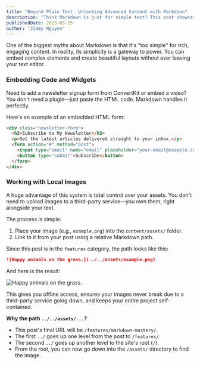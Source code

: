 ```yaml
---
title: "Beyond Plain Text: Unlocking Advanced Content with Markdown"
description: "Think Markdown is just for simple text? This post showcases tables, code blocks, and even charts to prove you can create rich, complex content with ease."
publishedDate: 2025-03-15
author: "Jimmy Nguyen"
---
```


One of the biggest myths about Markdown is that it's "too simple" for rich, engaging content. In reality, its simplicity is a gateway to power. You can embed complex elements and create beautiful layouts without ever leaving your text editor.

### Embedding Code and Widgets

Need to add a newsletter signup form from ConvertKit or embed a video? You don't need a plugin—just paste the HTML code. Markdown handles it perfectly.

Here's an example of an embedded HTML form:

```html
<div class="newsletter-form">
  <h3>Subscribe to My Newsletter</h3>
  <p>Get the latest articles delivered straight to your inbox.</p>
  <form action="#" method="post">
    <input type="email" name="email" placeholder="your-email@example.com" required>
    <button type="submit">Subscribe</button>
  </form>
</div>
```

### Working with Local Images

A huge advantage of this system is total control over your assets. You don't need to upload images to a third-party service—you own them, right alongside your text.

The process is simple:

1. Place your image (e.g., `example.png`) into the `content/assets/` folder.
2. Link to it from your post using a relative Markdown path.

Since this post is in the `features` category, the path looks like this:

```markdown
![Happy animals on the grass.](../../assets/example.png)
```

And here is the result:

![Happy animals on the grass.](../../assets/example.png)

This gives you offline access, ensures your images never break due to a third-party service going down, and keeps your entire project self-contained.

**Why the path `../../assets/...`?**

- This post's final URL will be `/features/markdown-mastery/`.
- The first `../` goes up one level from the post to `/features/`.
- The second `../` goes up another level to the site's root (`/`).
- From the root, you can now go down into the `/assets/` directory to find the image.